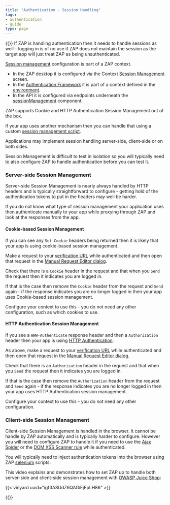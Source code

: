 ```yaml
---
title: "Authentication - Session Handling"
tags: 
- authentication
- guide
type: page
---
```

{{<vinyard-script>}}
If ZAP is handling authentication then it needs to handle sessions as well - logging in is of no use if ZAP does not maintain the session as the target app will just treat ZAP as being unauthenticated.

[Session management](/docs/desktop/start/features/sessionmanagement/) configuration is part of a ZAP context.

* In the ZAP desktop it is configured via the Context [Session Management](/docs/desktop/ui/dialogs/session/contexts/) screen.
* In the [Authentication Framework](https://www.zaproxy.org/docs/automate/automation-framework/) it is part of a context defined in the [environment](/docs/desktop/addons/automation-framework/environment/).
* In the API it is configured via endpoints underneath the [sessionManagement](/docs/api/#zap-api-sessionmanagement) component.

ZAP supports Cookie and HTTP Authentication Session Management out of the box.

If your app uses another mechanism then you can handle that using a custom [session management script](https://github.com/zaproxy/community-scripts/tree/main/session).

Applications may implement session handling server-side, client-side or on both sides.

Session Management is difficult to test in isolation so you will typically need to also configure ZAP to handle authentication before you can test it.

### Server-side Session Management

Server-side Session Management is nearly always handled by HTTP headers and is typically straightforward to configure - getting hold of the authentication tokens to put in the headers may well be harder.

If you do not know what type of session management your application uses then authenticate manually to your app while proxying through ZAP and look at the responses from the app.

#### Cookie-based Session Management

If you can see any `Set-Cookie` headers being returned then it is likely that your app is using cookie-based session management.

Make a request to your [verification URL](../finding-a-verification-url/) while authenticated and then open that request in the [Manual Request Editor dialog](/docs/desktop/ui/dialogs/man_req/).

Check that there is a `Cookie` header in the request and that when you `Send` the request then it indicates you are logged in.

If that is the case then remove the `Cookie` header from the request and `Send` again - if the response indicates you are no longer logged in then your app uses Cookie-based session management.

Configure your context to use this - you do not need any other configuration, such as which cookies to use.

#### HTTP Authentication Session Management

If you see a `WWW-Authenticate` response header and then a `Authorization` header then your app is using [HTTP Authentication](https://developer.mozilla.org/en-US/docs/Web/HTTP/Authentication).

As above, make a request to your [verification URL](../finding-a-verification-url/) while authenticated and then open that request in the [Manual Request Editor dialog](/docs/desktop/ui/dialogs/man_req/).

Check that there is an `Authorization` header in the request and that when you `Send` the request then it indicates you are logged in.

If that is the case then remove the `Authorization` header from the request and `Send` again - if the response indicates you are no longer logged in then your app uses HTTP Authentication session management.

Configure your context to use this - you do not need any other configuration.

### Client-side Session Management

Client-side Session Management is handled in the browser. It cannot be handle by ZAP automatically and is typically harder to configure.
However you will need to configure ZAP to handle it if you need to use the [Ajax Spider](/docs/desktop/addons/ajax-spider/) or the [DOM XSS Scanner rule](/docs/desktop/addons/dom-xss-active-scan-rule/) while authenticated.

You will typically need to inject authentication tokens into the browser using ZAP [selenium](https://github.com/zaproxy/community-scripts/tree/main/selenium) scripts.

This video explains and demonstrates how to set ZAP up to handle both server-side and client-side session management with 
[OWASP Juice Shop](https://owasp.org/www-project-juice-shop/):

{{< vinyard uuid="igf3A8UdZ6QAGiFjEpLH86" >}}

{{<prevnext prevUrl="../finding-a-verification-url/" prevTitle="Finding a verification URL" nextTitle="Authentication methods (coming soon)">}}